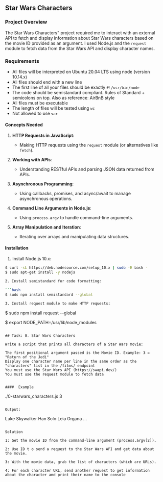 ## Star Wars Characters

### Project Overview
The Star Wars Characters" project required me to interact with an external API to fetch and display information about Star Wars characters based on the movie ID provided as an argument. I used Node.js and the `request` module to fetch data from the Star Wars API and display character names.

### Requirements

- All files will be interpreted on Ubuntu 20.04 LTS using node (version 10.14.x)
- All files should end with a new line
- The first line of all your files should be exactly `#!/usr/bin/node`
- The code should be semistandard compliant. Rules of Standard + semicolons on top. Also as reference: AirBnB style
- All files must be executable
- The length of files will be tested using `wc`
- Not allowed to use `var`

#### Concepts Needed

1. **HTTP Requests in JavaScript**: 
   - Making HTTP requests using the `request` module (or alternatives like `fetch`).
   
2. **Working with APIs**:
   - Understanding RESTful APIs and parsing JSON data returned from APIs.
   
3. **Asynchronous Programming**:
   - Using callbacks, promises, and async/await to manage asynchronous operations.
   
4. **Command Line Arguments in Node.js**:
   - Using `process.argv` to handle command-line arguments.
   
5. **Array Manipulation and Iteration**:
   - Iterating over arrays and manipulating data structures.
#### Installation

1. Install Node.js 10.x:

```bash
$ curl -sL https://deb.nodesource.com/setup_10.x | sudo -E bash -
$ sudo apt-get install -y nodejs

2. Install semistandard for code formatting:

```bash
$ sudo npm install semistandard --global

3. Install request module to make HTTP requests:

```
$ sudo npm install request --global

$ export NODE_PATH=/usr/lib/node_modules
```

## Task: 0. Star Wars Characters

Write a script that prints all characters of a Star Wars movie:

The first positional argument passed is the Movie ID. Example: 3 = "Return of the Jedi"
Display one character name per line in the same order as the "characters" list in the /films/ endpoint
You must use the Star Wars API (https://swapi.dev/)
You must use the request module to fetch data


####  Example
```
./0-starwars_characters.js 3
```

Output:
```
Luke Skywalker
Han Solo
Leia Organa
...
```

Solution

1: Get the movie ID from the command-line argument (process.argv[2]).

2: Use ID t o send a request to the Star Wars API and get data about the movie.

3: With the movie data, grab the list of characters (which are URLs).

4: For each character URL, send another request to get information about the character and print their name to the console